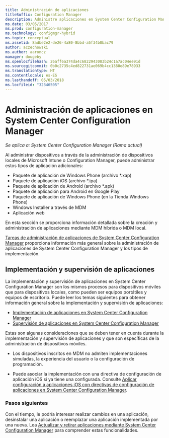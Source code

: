 ```yaml
---
title: Administración de aplicaciones
titleSuffix: Configuration Manager
description: Administre aplicaciones en System Center Configuration Manager.
ms.date: 03/05/2017
ms.prod: configuration-manager
ms.technology: configmgr-hybrid
ms.topic: conceptual
ms.assetid: 8adbe2e2-de26-4a80-8bbd-a5f34b8bac79
author: aczechowski
ms.author: aaroncz
manager: dougeby
ms.openlocfilehash: 26aff6a374da4c6822943083b24c1a7ac04ee91d
ms.sourcegitcommit: 0b0c2735c4ed822731ae069b4cc1380e89e78933
ms.translationtype: HT
ms.contentlocale: es-ES
ms.lasthandoff: 05/03/2018
ms.locfileid: "32346505"
---
```

# <a name="manage-applications-in-system-center-configuration-manager"></a>Administración de aplicaciones en System Center Configuration Manager

*Se aplica a: System Center Configuration Manager (Rama actual)*

Al administrar dispositivos a través de la administración de dispositivos locales de Microsoft Intune o Configuration Manager, puede administrar estos tipos de aplicación adicionales:
- Paquete de aplicación de Windows Phone (archivo *.xap)
- Paquete de aplicación iOS (archivo *.ipa)
- Paquete de aplicación de Android (archivo *.apk)
- Paquete de aplicación para Android en Google Play
- Paquete de aplicación de Windows Phone (en la Tienda Windows Phone)
- Windows Installer a través de MDM
- Aplicación web

En esta sección se proporciona información detallada sobre la creación y administración de aplicaciones mediante MDM híbrida o MDM local.

[Tareas de administración de aplicaciones de System Center Configuration Manager](../../apps/deploy-use/management-tasks-applications.md) proporciona información más general sobre la administración de aplicaciones de System Center Configuration Manager y los tipos de implementación.

## <a name="deploying-and-monitoring-apps"></a>Implementación y supervisión de aplicaciones

La implementación y supervisión de aplicaciones en System Center Configuration Manager son los mismos procesos para dispositivos móviles que para dispositivos locales, como pueden ser equipos portátiles y equipos de escritorio. Puede leer los temas siguientes para obtener información general sobre la implementación y supervisión de aplicaciones:

- [Implementación de aplicaciones en System Center Configuration Manager](../../apps/deploy-use/deploy-applications.md)
- [Supervisión de aplicaciones en System Center Configuration Manager](../../apps/deploy-use/monitor-applications-from-the-console.md)

Estas son algunas consideraciones que se deben tener en cuenta durante la implementación y supervisión de aplicaciones y que son específicas de la administración de dispositivos móviles.

- Los dispositivos inscritos en MDM no admiten implementaciones simuladas, la experiencia del usuario o la configuración de programación.

- Puede asociar la implementación con una directiva de configuración de aplicación iOS si ya tiene una configurada. Consulte [Aplicar configuración a aplicaciones iOS con directivas de configuración de aplicaciones en System Center Configuration Manager](configure-ios-apps-with-app-configuration-policies.md).

### <a name="next-steps"></a>Pasos siguientes

Con el tiempo, le podría interesar realizar cambios en una aplicación, desinstalar una aplicación o reemplazar una aplicación implementada por una nueva. Lea [Actualizar y retirar aplicaciones mediante System Center Configuration Manager](../../apps/deploy-use/update-and-retire-applications.md) para comprender estas funcionalidades.
